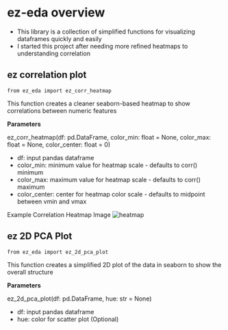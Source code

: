 # ez-eda overview
- This library is a collection of simplified functions for visualizing dataframes quickly and easily
- I started this project after needing more refined heatmaps to understanding correlation

## ez correlation plot 
```
from ez_eda import ez_corr_heatmap
```
This function creates a cleaner seaborn-based heatmap to show correlations between numeric features

**Parameters**

ez_corr_heatmap(df: pd.DataFrame, color_min: float = None, color_max: float = None, color_center: float = 0)
- df: input pandas dataframe
- color_min: minimum value for heatmap scale - defaults to corr() minimum
- color_max: maximum value for heatmap scale - defaults to corr() maximum
- color_center: center for heatmap color scale - defaults to midpoint between vmin and vmax

Example Correlation Heatmap Image
![heatmap](static/example_heatmap.png)

## ez 2D PCA Plot
```
from ez_eda import ez_2d_pca_plot
```
This function creates a simplified 2D plot of the data in seaborn to show the overall structure

**Parameters**

ez_2d_pca_plot(df: pd.DataFrame, hue: str = None)
- df: input pandas dataframe
- hue: color for scatter plot (Optional)